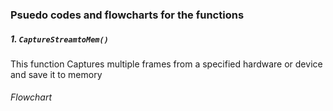 
### Psuedo codes and flowcharts for the functions

##### 1. `CaptureStreamtoMem()`

This function Captures multiple frames from a specified hardware or device and save it to memory

###### Flowchart